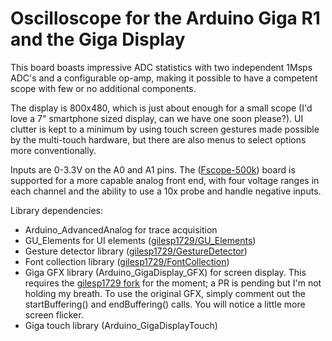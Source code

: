 # Oscilloscope for the Arduino Giga R1 and the Giga Display
This board boasts impressive ADC statistics with two independent 1Msps ADC's and a configurable op-amp,
making it possible to have a competent scope with few or no additional components. 

The display is 800x480, which is just about enough for a small scope (I'd love a 7" smartphone sized display,
can we have one soon please?). UI clutter is kept to a minimum by using touch screen gestures made possible
by the multi-touch hardware, but there are also menus to select options more conventionally.

Inputs are 0-3.3V on the A0 and A1 pins. The ([Fscope-500k](https://oshwlab.com/fruitloop57/fscope-250k5-v2_copy_copy_copy_copy)) board is supported for a more capable analog front end, 
with four voltage ranges in each channel and the ability to use a 10x probe and handle negative inputs.

Library dependencies:
- Arduino_AdvancedAnalog for trace acquisition
- GU_Elements for UI elements ([gilesp1729/GU_Elements](https://github.com/gilesp1729/GU_Elements))
- Gesture detector library ([gilesp1729/GestureDetector](https://github.com/gilesp1729/GestureDetector))
- Font collection library ([gilesp1729/FontCollection](https://github.com/gilesp1729/FontCollection))
- Giga GFX library (Arduino_GigaDisplay_GFX) for screen display. This requires the [gilesp1729 fork](https://github.com/gilesp1729/Arduino_GigaDisplay_GFX) for the moment; a PR is pending but
I'm not holding my breath. To use the original GFX, simply comment out the startBuffering() and endBuffering() calls. You will notice a little more screen flicker.
- Giga touch library (Arduino_GigaDisplayTouch)
